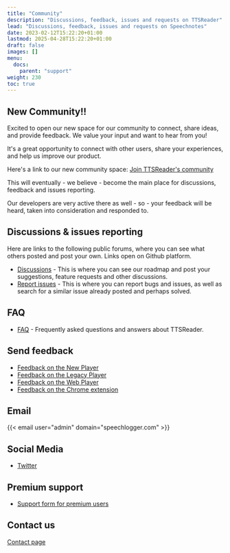```yaml
---
title: "Community"
description: "Discussions, feedback, issues and requests on TTSReader"
lead: "Discussions, feedback, issues and requests on Speechnotes"
date: 2023-02-12T15:22:20+01:00
lastmod: 2025-04-28T15:22:20+01:00
draft: false
images: []
menu:
  docs:
    parent: "support"
weight: 230
toc: true
---
```


## New Community!!

Excited to open our new space for our community to connect, share ideas, and provide feedback. We value your input and want to hear from you!

It's a great opportunity to connect with other users, share your experiences, and help us improve our product.

Here's a link to our new community space: [Join TTSReader's community](https://discord.gg/GQT5f5kM)

This will eventually - we believe - become the main place for discussions, feedback and issues reporting.

Our developers are very active there as well - so - your feedback will be heard, taken into consideration and responded to.

## Discussions & issues reporting

Here are links to the following public forums, where you can see what others posted and post your own. Links open on Github platform.
- [Discussions](https://github.com/ttsreader/ttsreader-web/discussions) - This is where you can see our roadmap and post your suggestions, feature requests and other discussions.
- [Report issues](https://github.com/ttsreader/ttsreader-web/issues) - This is where you can report bugs and issues, as well as search for a similar issue already posted and perhaps solved.

## FAQ
- [FAQ](/faq/) - Frequently asked questions and answers about TTSReader.

## Send feedback
- [Feedback on the New Player](https://docs.google.com/forms/d/e/1FAIpQLSecnm9ZnFje9S6OSSQqP4Ts4av-hSmhAUbuLvQAojWUdckAtg/viewform?usp=sf_link)
- [Feedback on the Legacy Player](https://docs.google.com/forms/d/e/1FAIpQLSdVYIL6UxGrX3VSgJvdrYq2XE0tdCP3BXfScDf5MT4INYXh_w/viewform?usp=sf_link)
- [Feedback on the Web Player](https://docs.google.com/forms/d/e/1FAIpQLSdYGXU2VKVWsJrs8rrqJ9IF9lPlw7Oe3pz01SzMCAWjhluZmg/viewform?usp=sf_link)
- [Feedback on the Chrome extension](https://docs.google.com/forms/d/e/1FAIpQLSdrXYHPCdhNNEpXgoGZ3aV1_zAPrkjlrQGJURn3jWIvIsIj6g/viewform?usp=sf_link)

## Email
{{< email user="admin" domain="speechlogger.com" >}}

## Social Media
- [Twitter](https://twitter.com/speechlogger)


## Premium support
- [Support form for premium users](https://docs.google.com/forms/d/e/1FAIpQLSc-gAEGNiCixhSjTjkJXu3cYSqDJYEMa9vPzRPKnY6Pei_yrQ/viewform?usp=sf_link)

## Contact us
[Contact page](/contact/)
